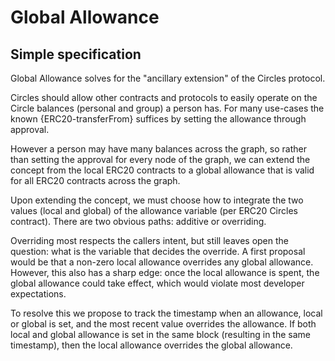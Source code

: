 # Global Allowance

## Simple specification

Global Allowance solves for the "ancillary extension" of the Circles protocol.

Circles should allow other contracts and protocols to easily operate on the Circle balances (personal and group) a person has. For many use-cases the known {ERC20-transferFrom} suffices by setting the allowance through approval.

However a person may have many balances across the graph, so rather than setting the approval for every node of the graph, we can extend the concept from the local ERC20 contracts to a global allowance that is valid for all ERC20 contracts across the graph.

Upon extending the concept, we must choose how to integrate the two values (local and global) of the allowance variable (per ERC20 Circles contract). There are two obvious paths: additive or overriding.

Overriding most respects the callers intent, but still leaves open the question: what is the variable that decides the override. A first proposal would be that a non-zero local allowance overrides any global allowance. However, this also has a sharp edge: once the local allowance is spent, the global allowance could take effect, which would violate most developer expectations.

To resolve this we propose to track the timestamp when an allowance, local or global is set, and the most recent value overrides the allowance. If both local and global allowance is set in the same block (resulting in the same timestamp), then the local allowance overrides the global allowance.